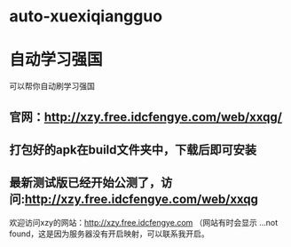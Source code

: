 # auto-xuexiqiangguo
# 自动学习强国
可以帮你自动刷学习强国
## 官网：http://xzy.free.idcfengye.com/web/xxqg/
## 打包好的apk在build文件夹中，下载后即可安装

## 最新测试版已经开始公测了，访问:http://xzy.free.idcfengye.com/web/xxqg

欢迎访问xzy的网站：http://xzy.free.idcfengye.com （网站有时会显示 ...not found，这是因为服务器没有开启映射，可以联系我开启。
